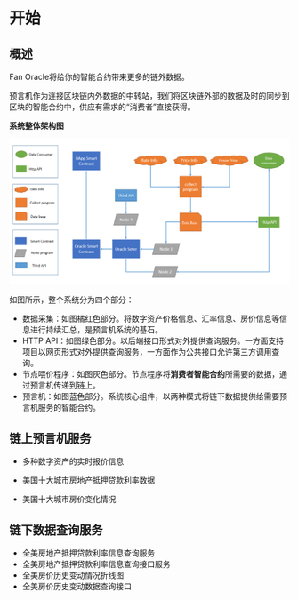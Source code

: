 # 开始

## 概述

Fan Oracle将给你的智能合约带来更多的链外数据。

预言机作为连接区块链内外数据的中转站，我们将区块链外部的数据及时的同步到区块的智能合约中，供应有需求的“消费者”直接获得。

**系统整体架构图**

<img src="assets/architecture2.png" alt="总体架构图" width="600" />

如图所示，整个系统分为四个部分：

- 数据采集：如图橘红色部分。将数字资产价格信息、汇率信息、房价信息等信息进行持续汇总，是预言机系统的基石。
- HTTP API：如图绿色部分。以后端接口形式对外提供查询服务。一方面支持项目以网页形式对外提供查询服务，一方面作为公共接口允许第三方调用查询。
- 节点喂价程序：如图灰色部分。节点程序将**消费者智能合约**所需要的数据，通过预言机传递到链上。
- 预言机：如图蓝色部分。系统核心组件，以两种模式将链下数据提供给需要预言机服务的智能合约。

## 链上预言机服务

- 多种数字资产的实时报价信息

- 美国十大城市房地产抵押贷款利率数据

- 美国十大城市房价变化情况

## 链下数据查询服务

- 全美房地产抵押贷款利率信息查询服务
- 全美房地产抵押贷款利率信息查询接口服务
- 全美房价历史变动情况折线图
- 全美房价历史变动数据查询接口
